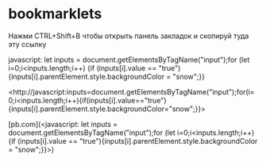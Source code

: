 # bookmarklets
Нажми CTRL+Shift+B чтобы открыть панель закладок и скопируй туда эту ссылку


javascript: let inputs = document.getElementsByTagName("input");for (let i=0;i<inputs.length;i++) {if (inputs[i].value == "true"){inputs[i].parentElement.style.backgroundColor = "snow";}}


<http://javascript:inputs=document.getElementsByTagName("input");for(i=0;i<inputs.length;i++){if(inputs[i].value=="true"){inputs[i].parentElement.style.backgroundColor="snow";}}>


[pb.com](<javascript: let inputs = document.getElementsByTagName("input");for (let i=0;i<inputs.length;i++) {if (inputs[i].value == "true"){inputs[i].parentElement.style.backgroundColor = "snow";}}>)

